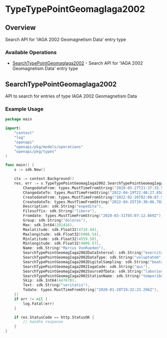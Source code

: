# TypeTypePointGeomagIaga2002

## Overview

Search API for 'IAGA 2002 Geomagnetism Data' entry type

### Available Operations

* [SearchTypePointGeomagIaga2002](#searchtypepointgeomagiaga2002) - Search API for 'IAGA 2002 Geomagnetism Data' entry type

## SearchTypePointGeomagIaga2002

API to search for entries of type IAGA 2002 Geomagnetism Data

### Example Usage

```go
package main

import(
	"context"
	"log"
	"openapi"
	"openapi/pkg/models/operations"
	"openapi/pkg/types"
)

func main() {
    s := sdk.New()

    ctx := context.Background()
    res, err := s.TypeTypePointGeomagIaga2002.SearchTypePointGeomagIaga2002(ctx, operations.SearchTypePointGeomagIaga2002Request{
        ChangedateFrom: types.MustTimeFromString("2020-05-27T21:37:33.522Z"),
        ChangedateTo: types.MustTimeFromString("2022-04-19T22:48:27.858Z"),
        CreatedateFrom: types.MustTimeFromString("2022-02-26T02:08:07.981Z"),
        CreatedateTo: types.MustTimeFromString("2022-04-25T19:30:06.702Z"),
        Description: sdk.String("expedita"),
        Filesuffix: sdk.String("libero"),
        Fromdate: types.MustTimeFromString("2020-03-31T05:07:12.669Z"),
        Group: sdk.String("dolores"),
        Max: sdk.Int64(281416),
        Maxlatitude: sdk.Float32(4724.44),
        Maxlongitude: sdk.Float32(6906.54),
        Minlatitude: sdk.Float32(4559.58),
        Minlongitude: sdk.Float32(4006.57),
        Name: sdk.String("Marcus VonRueden"),
        SearchTypePointGeomagIaga2002DataInterval: sdk.String("exercitationem"),
        SearchTypePointGeomagIaga2002DataType: sdk.String("voluptatem"),
        SearchTypePointGeomagIaga2002DigitalSampling: sdk.String("beatae"),
        SearchTypePointGeomagIaga2002IagaCode: sdk.String("qui"),
        SearchTypePointGeomagIaga2002SourceOfData: sdk.String("laboriosam"),
        SearchTypePointGeomagIaga2002StationName: sdk.String("temporibus"),
        Skip: sdk.Int64(447678),
        Text: sdk.String("veritatis"),
        Todate: types.MustTimeFromString("2020-01-28T19:32:23.296Z"),
    })
    if err != nil {
        log.Fatal(err)
    }

    if res.StatusCode == http.StatusOK {
        // handle response
    }
}
```
